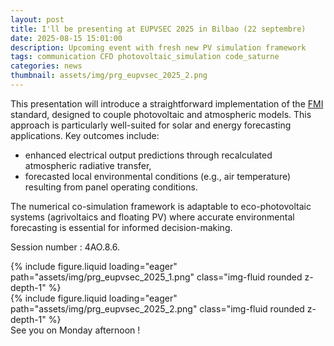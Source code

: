 ```yaml
---
layout: post
title: I'll be presenting at EUPVSEC 2025 in Bilbao (22 septembre)
date: 2025-08-15 15:01:00
description: Upcoming event with fresh new PV simulation framework
tags: communication CFD photovoltaic_simulation code_saturne
categories: news
thumbnail: assets/img/prg_eupvsec_2025_2.png
---
```


This presentation will introduce a straightforward implementation of the [FMI](https://fmi-standard.org/) standard, designed to couple photovoltaic and atmospheric models. This approach is particularly well-suited for solar and energy forecasting applications. Key outcomes include:

- enhanced electrical output predictions through recalculated atmospheric radiative transfer,
- forecasted local environmental conditions (e.g., air temperature) resulting from panel operating conditions.

The numerical co-simulation framework is adaptable to eco-photovoltaic systems (agrivoltaics and floating PV) where accurate environmental forecasting is essential for informed decision-making.

Session number : 4AO.8.6.

<div class="row mt-3">
    <div class="col-sm mt-3 mt-md-0">
        {% include figure.liquid loading="eager" path="assets/img/prg_eupvsec_2025_1.png" class="img-fluid rounded z-depth-1" %}
    </div>
    <div class="col-sm mt-3 mt-md-0">
        {% include figure.liquid loading="eager" path="assets/img/prg_eupvsec_2025_2.png" class="img-fluid rounded z-depth-1" %}
    </div>
</div>
<div class="caption">
    See you on Monday afternoon !
</div>

